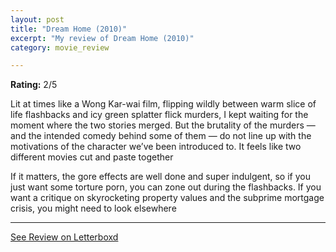 ```yaml
---
layout: post
title: "Dream Home (2010)"
excerpt: "My review of Dream Home (2010)"
category: movie_review

---
```


**Rating:** 2/5

Lit at times like a Wong Kar-wai film, flipping wildly between warm slice of life flashbacks and icy green splatter flick murders, I kept waiting for the moment where the two stories merged. But the brutality of the murders — and the intended comedy behind some of them — do not line up with the motivations of the character we’ve been introduced to. It feels like two different movies cut and paste together

If it matters, the gore effects are well done and super indulgent, so if you just want some torture porn, you can zone out during the flashbacks. If you want a critique on skyrocketing property values and the subprime mortgage crisis, you might need to look elsewhere

<hr>

[See Review on Letterboxd](https://boxd.it/3RXGCZ)

